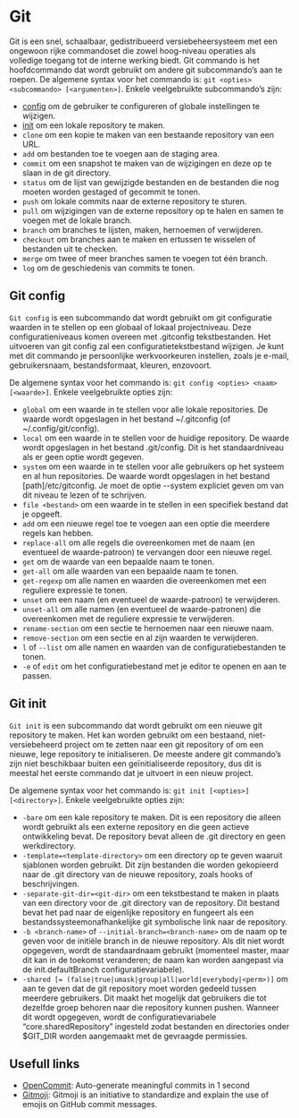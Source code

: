 # Git

Git is een snel, schaalbaar, gedistribueerd versiebeheersysteem met een ongewoon rijke commandoset die zowel hoog-niveau operaties als volledige toegang tot de interne werking biedt. Git commando is het hoofdcommando dat wordt gebruikt om andere git subcommando’s aan te roepen. De algemene syntax voor het commando is: `git <opties> <subcommando> [<argumenten>]`. Enkele veelgebruikte subcommando’s zijn:

- [config](git.md#git-config) om de gebruiker te configureren of globale instellingen te wijzigen.
- [init](git.md#git-init) om een lokale repository te maken.
- `clone` om een kopie te maken van een bestaande repository van een URL.
- `add` om bestanden toe te voegen aan de staging area.
- `commit` om een snapshot te maken van de wijzigingen en deze op te slaan in de git directory.
- `status` om de lijst van gewijzigde bestanden en de bestanden die nog moeten worden gestaged of gecommit te tonen.
- `push` om lokale commits naar de externe repository te sturen.
- `pull` om wijzigingen van de externe repository op te halen en samen te voegen met de lokale branch.
- `branch` om branches te lijsten, maken, hernoemen of verwijderen.
- `checkout` om branches aan te maken en ertussen te wisselen of bestanden uit te checken.
- `merge` om twee of meer branches samen te voegen tot één branch.
- `log` om de geschiedenis van commits te tonen.

## Git config

`Git config` is een subcommando dat wordt gebruikt om git configuratie waarden in te stellen op een globaal of lokaal projectniveau. Deze configuratieniveaus komen overeen met .gitconfig tekstbestanden. Het uitvoeren van git config zal een configuratietekstbestand wijzigen. Je kunt met dit commando je persoonlijke werkvoorkeuren instellen, zoals je e-mail, gebruikersnaam, bestandsformaat, kleuren, enzovoort.

De algemene syntax voor het commando is: `git config <opties> <naam> [<waarde>]`. Enkele veelgebruikte opties zijn:

- `global` om een waarde in te stellen voor alle lokale repositories. De waarde wordt opgeslagen in het bestand ~/.gitconfig (of ~/.config/git/config).
- `local` om een waarde in te stellen voor de huidige repository. De waarde wordt opgeslagen in het bestand .git/config. Dit is het standaardniveau als er geen optie wordt gegeven.
- `system` om een waarde in te stellen voor alle gebruikers op het systeem en al hun repositories. De waarde wordt opgeslagen in het bestand [path]/etc/gitconfig. Je moet de optie --system expliciet geven om van dit niveau te lezen of te schrijven.
- `file <bestand>` om een waarde in te stellen in een specifiek bestand dat je opgeeft.
- `add` om een nieuwe regel toe te voegen aan een optie die meerdere regels kan hebben.
- `replace-all` om alle regels die overeenkomen met de naam (en eventueel de waarde-patroon) te vervangen door een nieuwe regel.
- `get` om de waarde van een bepaalde naam te tonen.
- `get-all` om alle waarden van een bepaalde naam te tonen.
- `get-regexp` om alle namen en waarden die overeenkomen met een reguliere expressie te tonen.
- `unset` om een naam (en eventueel de waarde-patroon) te verwijderen.
- `unset-all` om alle namen (en eventueel de waarde-patronen) die overeenkomen met de reguliere expressie te verwijderen.
- `rename-section` om een sectie te hernoemen naar een nieuwe naam.
- `remove-section` om een sectie en al zijn waarden te verwijderen.
- `l` of `--list` om alle namen en waarden van de configuratiebestanden te tonen.
- `-e` of `edit` om het configuratiebestand met je editor te openen en aan te passen.

## Git init

`Git init` is een subcommando dat wordt gebruikt om een nieuwe git repository te maken. Het kan worden gebruikt om een bestaand, niet-versiebeheerd project om te zetten naar een git repository of om een nieuwe, lege repository te initialiseren. De meeste andere git commando’s zijn niet beschikbaar buiten een geïnitialiseerde repository, dus dit is meestal het eerste commando dat je uitvoert in een nieuw project.

De algemene syntax voor het commando is: `git init [<opties>] [<directory>]`. Enkele veelgebruikte opties zijn:

- `-bare` om een kale repository te maken. Dit is een repository die alleen wordt gebruikt als een externe repository en die geen actieve ontwikkeling bevat. De repository bevat alleen de .git directory en geen werkdirectory.
- `-template=<template-directory>` om een directory op te geven waaruit sjablonen worden gebruikt. Dit zijn bestanden die worden gekopieerd naar de .git directory van de nieuwe repository, zoals hooks of beschrijvingen.
- `-separate-git-dir=<git-dir>` om een tekstbestand te maken in plaats van een directory voor de .git directory van de repository. Dit bestand bevat het pad naar de eigenlijke repository en fungeert als een bestandssysteemonafhankelijke git symbolische link naar de repository.
- `-b <branch-name>` of `--initial-branch=<branch-name>` om de naam op te geven voor de initiële branch in de nieuwe repository. Als dit niet wordt opgegeven, wordt de standaardnaam gebruikt (momenteel master, maar dit kan in de toekomst veranderen; de naam kan worden aangepast via de init.defaultBranch configuratievariabele).
- `-shared [= (false|true|umask|group|all|world|everybody|<perm>)]` om aan te geven dat de git repository moet worden gedeeld tussen meerdere gebruikers. Dit maakt het mogelijk dat gebruikers die tot dezelfde groep behoren naar die repository kunnen pushen. Wanneer dit wordt opgegeven, wordt de configuratievariabele “core.sharedRepository” ingesteld zodat bestanden en directories onder $GIT_DIR worden aangemaakt met de gevraagde permissies.

## Usefull links

- [OpenCommit](https://github.com/marketplace/actions/opencommit-improve-commits-with-ai): Auto-generate meaningful commits in 1 second
- [Gitmoji](https://github.com/carloscuesta/gitmoji): Gitmoji is an initiative to standardize and explain the use of emojis on GitHub commit messages.
